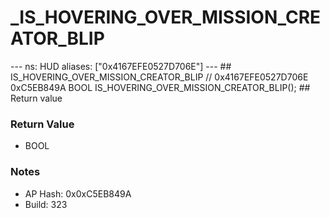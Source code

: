 # _IS_HOVERING_OVER_MISSION_CREATOR_BLIP

--- ns: HUD aliases: ["0x4167EFE0527D706E"] --- ## IS_HOVERING_OVER_MISSION_CREATOR_BLIP  // 0x4167EFE0527D706E 0xC5EB849A BOOL IS_HOVERING_OVER_MISSION_CREATOR_BLIP();  ## Return value

### Return Value
* BOOL

### Notes
* AP Hash: 0x0xC5EB849A
* Build: 323

